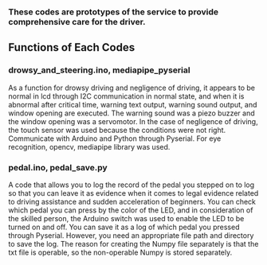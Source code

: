 ### These codes are prototypes of the service to provide comprehensive care for the driver.


## Functions of Each Codes


### drowsy_and_steering.ino, mediapipe_pyserial

As a function for drowsy driving and negligence of driving, it appears to be normal in lcd through I2C communication in normal state, 
and when it is abnormal after critical time, warning text output, warning sound output, and window opening are executed. 
The warning sound was a piezo buzzer and the window opening was a servomotor. 
In the case of negligence of driving, the touch sensor was used because the conditions were not right. 
Communicate with Arduino and Python through Pyserial. For eye recognition, opencv, mediapipe library was used.



### pedal.ino, pedal_save.py

A code that allows you to log the record of the pedal you stepped on to log so that you can leave it as evidence when it comes to legal evidence related to driving assistance and sudden acceleration of beginners.
You can check which pedal you can press by the color of the LED, and in consideration of the skilled person, the Arduino switch was used to enable the LED to be turned on and off. 
You can save it as a log of which pedal you pressed through Pyserial. However, you need an appropriate file path and directory to save the log. 
The reason for creating the Numpy file separately is that the txt file is operable, so the non-operable Numpy is stored separately.

